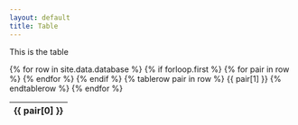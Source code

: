 ```yaml
---
layout: default
title: Table
---
```


This is the table

<!--Database table-->
<table class="display">
{% for row in site.data.database %}
	<!--Table header-->
	<thead>
		{% if forloop.first %}
		<tr>
			{% for pair in row %}
				<th>{{ pair[0] }}</th>
			{% endfor %}
		</tr>
		{% endif %}
	</thead>
	<!--Table rows-->
	{% tablerow pair in row %}
		{{ pair[1] }}
	{% endtablerow %}
{% endfor %}
</table>
<script>
$('table.display').DataTable()
</script>
